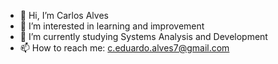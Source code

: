 - 👋 Hi, I’m Carlos Alves
- 👀 I’m interested in learning and improvement
- 🌱 I’m currently studying Systems Analysis and Development
- 📫 How to reach me: c.eduardo.alves7@gmail.com

<!---
Carlos-18-Alves/Carlos-18-Alves is a ✨ special ✨ repository because its `README.md` (this file) appears on your GitHub profile.
You can click the Preview link to take a look at your changes.
--->

